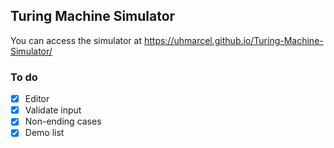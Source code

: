 
## Turing Machine Simulator

You can access the simulator at https://uhmarcel.github.io/Turing-Machine-Simulator/


### To do
- [x] Editor
- [x] Validate input 
- [x] Non-ending cases
- [x] Demo list
